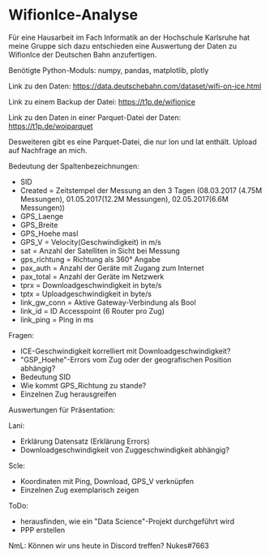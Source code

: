 # WifionIce-Analyse

Für eine Hausarbeit im Fach Informatik an der Hochschule Karlsruhe hat meine Gruppe sich dazu entschieden eine Auswertung der Daten zu WifionIce der Deutschen Bahn anzufertigen.

Benötigte Python-Moduls: numpy, pandas, matplotlib, plotly

Link zu den Daten: https://data.deutschebahn.com/dataset/wifi-on-ice.html

Link zu einem Backup der Datei: https://t1p.de/wifionice

Link zu den Daten in einer Parquet-Datei der Daten: https://t1p.de/woiparquet

Desweiteren gibt es eine Parquet-Datei, die nur lon und lat enthält. Upload auf Nachfrage an mich.

Bedeutung der Spaltenbezeichnungen:
  - SID
  - Created = Zeitstempel der Messung an den 3 Tagen (08.03.2017 (4.75M Messungen), 01.05.2017(12.2M Messungen), 02.05.2017(6.6M Messungen))
  - GPS_Laenge
  - GPS_Breite
  - GPS_Hoehe masl
  - GPS_V = Velocity(Geschwindigkeit) in m/s
  - sat = Anzahl der Satelliten in Sicht bei Messung
  - gps_richtung = Richtung als 360° Angabe
  - pax_auth = Anzahl der Geräte mit Zugang zum Internet
  - pax_total = Anzahl der Geräte im Netzwerk
  - tprx = Downloadgeschwindigkeit in byte/s
  - tptx = Uploadgeschwindigkeit in byte/s
  - link_gw_conn = Aktive Gateway-Verbindung als Bool
  - link_id = ID Accesspoint (6 Router pro Zug)
  - link_ping = Ping in ms

Fragen:
  - ICE-Geschwindigkeit korrelliert mit Downloadgeschwindigkeit?
  - "GSP_Hoehe"-Errors vom Zug oder der geografischen Position abhängig?
  - Bedeutung SID
  - Wie kommt GPS_Richtung zu stande?
  - Einzelnen Zug herausgreifen

Auswertungen für Präsentation:

Lani:
  - Erklärung Datensatz (Erklärung Errors)
  - Downloadgeschwindigkeit von Zuggeschwindigkeit abhängig?

Scle:
  - Koordinaten mit Ping, Download, GPS_V verknüpfen
  - Einzelnen Zug exemplarisch zeigen

ToDo:
- herausfinden, wie ein "Data Science"-Projekt durchgeführt wird
- PPP erstellen

NmL: Können wir uns heute in Discord treffen? Nukes#7663